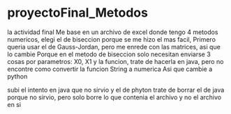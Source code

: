 # proyectoFinal_Metodos
la actividad final
Me base en un archivo de excel donde tengo 4 metodos numericos, elegi el de biseccion porque se me hizo el mas facil, 
Primero queria usar el de Gauss-Jordan, pero me enrede con las matrices, asi que lo cambie
Porque en el metodo de biseccion solo necesitan enviarse 3 cosas por parametros: X0, X1 y la funcion, trate de hacerla en java, pero no encontre como convertir la funcion String a numerica
Asi que cambie a python

subi el intento en java que no sirvio y el de phyton
trate de borrar el de java porque no sirvio, pero solo borre lo que contenia el archivo y no el archivo en si
